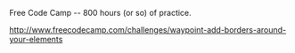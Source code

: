 Free Code Camp -- 800 hours (or so) of practice.

http://www.freecodecamp.com/challenges/waypoint-add-borders-around-your-elements
